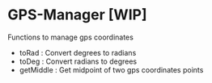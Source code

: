 # GPS-Manager [WIP]
Functions to manage gps coordinates

- toRad : Convert degrees to radians
- toDeg : Convert radians to degrees
- getMiddle : Get midpoint of two gps coordinates points
